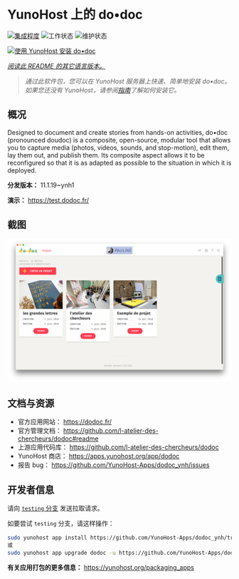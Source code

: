 <!--
注意：此 README 由 <https://github.com/YunoHost/apps/tree/master/tools/readme_generator> 自动生成
请勿手动编辑。
-->

# YunoHost 上的 do•doc

[![集成程度](https://apps.yunohost.org/badge/integration/dodoc)](https://ci-apps.yunohost.org/ci/apps/dodoc/)
![工作状态](https://apps.yunohost.org/badge/state/dodoc)
![维护状态](https://apps.yunohost.org/badge/maintained/dodoc)

[![使用 YunoHost 安装 do•doc](https://install-app.yunohost.org/install-with-yunohost.svg)](https://install-app.yunohost.org/?app=dodoc)

*[阅读此 README 的其它语言版本。](./ALL_README.md)*

> *通过此软件包，您可以在 YunoHost 服务器上快速、简单地安装 do•doc。*  
> *如果您还没有 YunoHost，请参阅[指南](https://yunohost.org/install)了解如何安装它。*

## 概况

Designed to document and create stories from hands-on activities, do•doc (pronounced doudoc) is a composite, open-source, modular tool that allows you to capture media (photos, videos, sounds, and stop-motion), edit them, lay them out, and publish them. Its composite aspect allows it to be reconfigured so that it is as adapted as possible to the situation in which it is deployed.

**分发版本：** 11.1.19~ynh1

**演示：** <https://test.dodoc.fr/>

## 截图

![do•doc 的截图](./doc/screenshots/screenshot.png)

## 文档与资源

- 官方应用网站： <https://dodoc.fr/>
- 官方管理文档： <https://github.com/l-atelier-des-chercheurs/dodoc#readme>
- 上游应用代码库： <https://github.com/l-atelier-des-chercheurs/dodoc>
- YunoHost 商店： <https://apps.yunohost.org/app/dodoc>
- 报告 bug： <https://github.com/YunoHost-Apps/dodoc_ynh/issues>

## 开发者信息

请向 [`testing` 分支](https://github.com/YunoHost-Apps/dodoc_ynh/tree/testing) 发送拉取请求。

如要尝试 `testing` 分支，请这样操作：

```bash
sudo yunohost app install https://github.com/YunoHost-Apps/dodoc_ynh/tree/testing --debug
或
sudo yunohost app upgrade dodoc -u https://github.com/YunoHost-Apps/dodoc_ynh/tree/testing --debug
```

**有关应用打包的更多信息：** <https://yunohost.org/packaging_apps>
